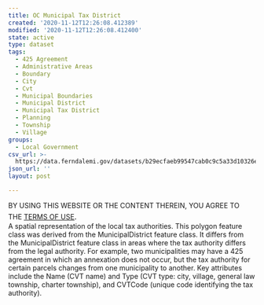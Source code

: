 ```yaml
---
title: OC Municipal Tax District
created: '2020-11-12T12:26:08.412389'
modified: '2020-11-12T12:26:08.412400'
state: active
type: dataset
tags:
  - 425 Agreement
  - Administrative Areas
  - Boundary
  - City
  - Cvt
  - Municipal Boundaries
  - Municipal District
  - Municipal Tax District
  - Planning
  - Township
  - Village
groups:
  - Local Government
csv_url: >-
  https://data.ferndalemi.gov/datasets/b29ecfaeb99547cab0c9c5a33d10326e_9.csv?outSR=%7B%22latestWkid%22%3A3857%2C%22wkid%22%3A102100%7D
json_url: ''
layout: post

---
```

<div>BY USING THIS WEBSITE OR THE CONTENT THEREIN, YOU AGREE TO THE <u><a href='https://www.oakgov.com/open-data-terms'>TERMS OF USE</a></u><span style='font-family: &quot;Avenir Next W01&quot;, &quot;Avenir Next W00&quot;, &quot;Avenir Next&quot;, Avenir, &quot;Helvetica Neue&quot;, Helvetica, Arial, sans-serif; font-size: 17px;'>. </span><br /></div>A spatial representation of the local tax authorities. This polygon feature class was derived from the MunicipalDistrict feature class. It differs from the MunicipalDistrict feature class in areas where the tax authority differs from the legal authority. For example, two municipalities may have a 425 agreement in which an annexation does not occur, but the tax authority for certain parcels changes from one municipality to another. Key attributes include the Name (CVT name) and Type (CVT type: city, village, general law township, charter township), and CVTCode (unique code identifying the tax authority).
